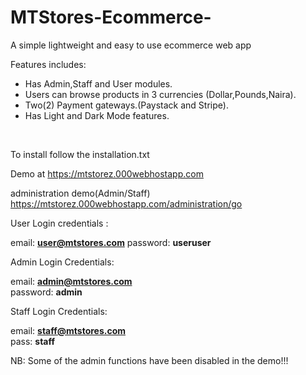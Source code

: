 # MTStores-Ecommerce-
A simple lightweight and easy to use ecommerce web app

Features includes:

<ul>
<li>Has Admin,Staff and User modules.</li>
<li>Users can browse products in 3 currencies (Dollar,Pounds,Naira).</li>
<li>Two(2) Payment gateways.(Paystack and Stripe).</li>
<li>Has Light and Dark Mode features.</li>

</ul>
<br>

To install follow the installation.txt

Demo at https://mtstorez.000webhostapp.com

administration demo(Admin/Staff)
https://mtstorez.000webhostapp.com/administration/go

User  Login credentials :

email: <b>user@mtstores.com</b>
password: <b>useruser</b>

Admin  Login Credentials:

email: <b>admin@mtstores.com</b><br>
password: <b>admin</b>

Staff Login Credentials:

email: <b>staff@mtstores.com</b><br>
pass: <b>staff</b>

NB: Some of the admin functions have been disabled in the demo!!!

